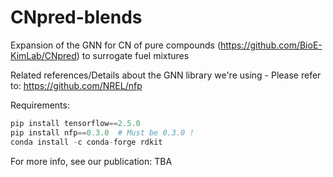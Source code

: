 # CNpred-blends

Expansion of the GNN for CN of pure compounds (https://github.com/BioE-KimLab/CNpred) to surrogate fuel mixtures

Related references/Details about the GNN library we're using - Please refer to:
https://github.com/NREL/nfp

Requirements:
```python
pip install tensorflow==2.5.0
pip install nfp==0.3.0  # Must be 0.3.0 !
conda install -c conda-forge rdkit
```

For more info, see our publication: TBA
